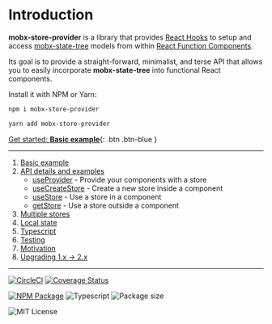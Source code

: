 # Introduction

**mobx-store-provider** is a library that provides [React Hooks](https://reactjs.org/docs/hooks-intro.html) to setup and access [mobx-state-tree](http://mobx-state-tree.js.org/) models from within [React Function Components](https://www.robinwieruch.de/react-function-component).

Its goal is to provide a straight-forward, minimalist, and terse API that allows you to easily incorporate **mobx-state-tree** into functional React components.

Install it with NPM or Yarn:

```bash
npm i mobx-store-provider
```

```bash
yarn add mobx-store-provider
```

[Get started: **Basic example**](https://mobx-store-provider.jonbnewman.dev/basic-example){: .btn .btn-blue }

---

1. [Basic example](https://mobx-store-provider.jonbnewman.dev/basic-example)
1. [API details and examples](https://mobx-store-provider.jonbnewman.dev/api-details-and-examples)
   - [useProvider](https://mobx-store-provider.jonbnewman.dev/api/useProvider) - Provide your components with a store
   - [useCreateStore](https://mobx-store-provider.jonbnewman.dev/api/useCreateStore) - Create a new store inside a component
   - [useStore](https://mobx-store-provider.jonbnewman.dev/api/useStore) - Use a store in a component
   - [getStore](https://mobx-store-provider.jonbnewman.dev/api/useStore) - Use a store outside a component
1. [Multiple stores](https://mobx-store-provider.jonbnewman.dev/multiple-stores)
1. [Local state](https://mobx-store-provider.jonbnewman.dev/local-state)
1. [Typescript](https://mobx-store-provider.jonbnewman.dev/typescript)
1. [Testing](https://mobx-store-provider.jonbnewman.dev/testing)
1. [Motivation](https://mobx-store-provider.jonbnewman.dev/motivation)
1. [Upgrading 1.x -> 2.x](https://mobx-store-provider.jonbnewman.dev/upgrade)

---

[![CircleCI](https://circleci.com/gh/jonbnewman/mobx-store-provider.svg?style=svg)](https://circleci.com/gh/jonbnewman/mobx-store-provider)
[![Coverage Status](https://coveralls.io/repos/github/jonbnewman/mobx-store-provider/badge.svg?branch=master&r=2)](https://coveralls.io/github/jonbnewman/mobx-store-provider?branch=master)

[![NPM Package](https://img.shields.io/npm/v/mobx-store-provider.svg?logo=npm&r=1)](https://www.npmjs.com/package/mobx-store-provider)
![Typescript](https://img.shields.io/npm/types/mobx-store-provider.svg?logo=typescript)
![Package size](https://img.shields.io/bundlephobia/minzip/mobx-store-provider)

![MIT License](https://img.shields.io/npm/l/mobx-store-provider.svg)
